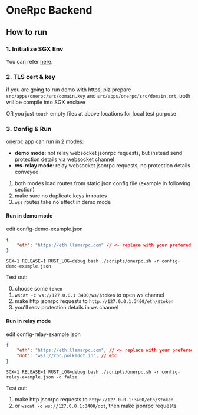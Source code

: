 # OneRpc Backend

## How to run

### 1. Initialize SGX Env

You can refer [here](./Dockerfile).

### 2. TLS cert & key

if you are going to run demo with https, plz prepare `src/apps/onerpc/src/domain.key` and `src/apps/onerpc/src/domain.crt`, both will be compile into SGX enclave

OR you just `touch` empty files at above locations for local test purpose

### 3. Config & Run

onerpc app can run in 2 modes:
* **demo mode**: not relay websocket jsonrpc requests, but instead send protection details via websocket channel
* **ws-relay mode**: relay websocket jsonrpc requests, no protection details conveyed

1. both modes load routes from static json config file (example in following section)
2. make sure no duplicate keys in routes
3. `wss` routes take no effect in demo mode


#### Run in demo mode

edit config-demo-example.json
```json
{
    "eth": "https://eth.llamarpc.com" // <- replace with your prefered endpoint
}
```

`SGX=1 RELEASE=1 RUST_LOG=debug bash ./scripts/onerpc.sh -r config-demo-example.json`

Test out:

0. choose some `token`
1. `wscat -c ws://127.0.0.1:3400/ws/$token` to open ws channel
2. make http jsonrpc requests to `http://127.0.0.1:3400/eth/$token`
3. you'll recv protection details in ws channel

#### Run in relay mode

edit config-relay-example.json
```json
{
    "eth": "https://eth.llamarpc.com", // <- replace with your prefered endpoint
    "dot": "wss://rpc.polkadot.io", // etc
}
```

`SGX=1 RELEASE=1 RUST_LOG=debug bash ./scripts/onerpc.sh -r config-relay-example.json -d false`

Test out:
1. make http jsonrpc requests to `http://127.0.0.1:3400/eth/$token`
2. or `wscat -c ws://127.0.0.1:3400/dot`, then make jsonrpc requests
